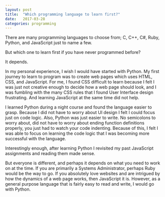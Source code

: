 ```yaml
---
layout: post
title:  "Which programming language to learn first?"
date:   2017-03-28
categories: programming
---
```

There are many programming languages to choose from; C, C++, C#, Ruby, Python, and JavaScript just to name a few.

But which one to learn first if you have never programmed before?

It depends.

In my personal experience, I wish I would have started with Python. My first journey to learn to program was to create web pages which uses HTML, CSS, and JavaScript. For me, I found CSS difficult to learn because I felt I was just not creative enough to decide how a web page should look, and I was fumbling with the many CSS rules that I found User Interface design frustrating. And learning JavaScript at the same time did not help.

I learned Python during a night course and found the language easier to grasp. Because I did not have to worry about UI design I felt I could focus just on code logic. Also, Python was just easier to write. No semicolons to worry about, did not have to worry about ending function definitions properly, you just had to watch your code indenting. Because of this, I felt I was able to focus on learning the code logic that I was becoming more successful with the language.

Interestingly enough, after learning Python I revisited my past JavaScript assignments and reading them made sense.

But everyone is different, and perhaps it depends on what you need to work on at the time. If you are primarily a Systems Administrator, perhaps Ruby would be the way to go. If you absolutely love websites and are intrigued by how the dynamics of a web page works, then JavaScript it is. However, as a general purpose language that is fairly easy to read and write, I would go with Python.
